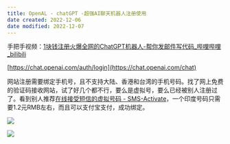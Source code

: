 ```yaml
---
title: OpenAL - chatGPT -超强AI聊天机器人注册使用
date created: 2022-12-06
date modified: 2022-12-07
---
```


手把手视频：[1块钱注册火爆全网的ChatGPT机器人-帮你发邮件写代码_哔哩哔哩_bilibili](https://www.bilibili.com/video/BV1GW4y1g7sV/?spm_id_from=444.41.list.card_archive.click&vd_source=c16ee9cfb2023d2af8428dbfe604b72f)


[https://chat.openai.com/auth/login](https://chat.openai.com/chat)

网站注册需要绑定手机号，且不支持大陆、香港和台湾的手机号码。找了网上免费的验证码接收网站，试了好几个都不行，要么是虚拟号，要么已经被别人注册过了。看到别人推荐[在线接受短信的虚拟号码 - SMS-Activate](https://sms-activate.org/cn)，一个印度号码只需要1.2元RMB左右，而且可以支付宝支付，成功绑定。

![](https://img.oldwinter.top/20221206203232.png)

![](https://img.oldwinter.top/20221206203202.png)
